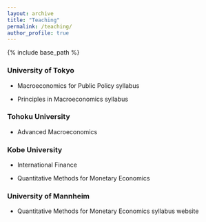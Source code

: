 ```yaml
---
layout: archive
title: "Teaching"
permalink: /teaching/
author_profile: true
---
```


{% include base_path %}

### University of Tokyo

* Macroeconomics for Public Policy syllabus

* Principles in Macroeconomics syllabus

### Tohoku University

* Advanced Macroeconomics

### Kobe University

* International Finance

* Quantitative Methods for Monetary Economics

### University of Mannheim

* Quantitative Methods for Monetary Economics syllabus website

<!-- {% for post in site.teaching reversed %}
  {% include archive-single.html %}
{% endfor %} -->
